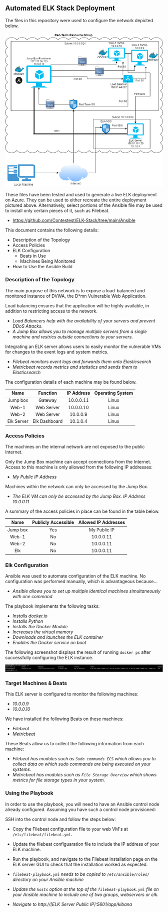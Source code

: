 ## Automated ELK Stack Deployment

The files in this repository were used to configure the network depicted below.

![Network-Diagram](Diagrams/Network_Diagram.png)

These files have been tested and used to generate a live ELK deployment on Azure. They can be used to either recreate the entire deployment pictured above. Alternatively, select portions of the Ansible file may be used to install only certain pieces of it, such as Filebeat.

  - <https://github.com/Contestest/ELK-Stack/tree/main/Ansible>

This document contains the following details:
- Description of the Topology
- Access Policies
- ELK Configuration
  - Beats in Use
  - Machines Being Monitored
- How to Use the Ansible Build


### Description of the Topology

The main purpose of this network is to expose a load-balanced and monitored instance of DVWA, the D*mn Vulnerable Web Application.

Load balancing ensures that the application will be highly available, in addition to restricting access to the network.
- _Load Balancers help with the availability of your servers and prevent DDoS Attacks._
- _A Jump Box allows you to manage multiple servers from a single machine and restrics outside connections to your servers._

Integrating an ELK server allows users to easily monitor the vulnerable VMs for changes to the event logs and system metrics.
- _Filebeat monitors event logs and forwards them onto Elasticsearch_
- _Metricbeat records metrics and statistics and sends them to Elasticsearch_

The configuration details of each machine may be found below.

|    Name    |    Function   | IP Address | Operating System |
|:----------:|:-------------:|:----------:|:----------------:|
|   Jump box |    Gateway    |  10.0.0.11 |       Linux      |
|    Web-1   |   Web Server  |  10.0.0.10 |       Linux      |
|    Web-2   |   Web Server  |  10.0.0.9  |       Linux      |
| Elk Server | Elk Dashboard |  10.1.0.4  |       Linux      |

### Access Policies

The machines on the internal network are not exposed to the public Internet. 

Only the Jump Box machine can accept connections from the Internet. Access to this machine is only allowed from the following IP addresses:
- _My Public IP Address_

Machines within the network can only be accessed by the Jump Box.
- _The ELK VM can only be accessed by the Jump Box. IP Address 10.0.0.11_

A summary of the access policies in place can be found in the table below.

|   Name   | Publicly Accessible | Allowed IP Addresses |
|:--------:|:-------------------:|:--------------------:|
| Jump box |         Yes         |     My Public IP     |
|   Web-1  |          No         |       10.0.0.11      |
|   Web-2  |          No         |       10.0.0.11      |
|    Elk   |          No         |       10.0.0.11      |

### Elk Configuration

Ansible was used to automate configuration of the ELK machine. No configuration was performed manually, which is advantageous because...
- _Ansible allows you to set up multiple identical machines simultaneously with one command_

The playbook implements the following tasks:
- _Installs docker.io_
- _Installs Python_
- _Installs the Docker Module_
- _Increases the virtual memory_
- _Downloads and launches the ELK container_
- _Enables the Docker service on boot_

The following screenshot displays the result of running `docker ps` after successfully configuring the ELK instance.

![Docker PS Output](Images/docker_ps_output.png)

### Target Machines & Beats
This ELK server is configured to monitor the following machines:
- _10.0.0.9_
- _10.0.0.10_

We have installed the following Beats on these machines:
- _Filebeat_
- _Metricbeat_

These Beats allow us to collect the following information from each machine:
- _Filebeat has modules such as `Sudo commands ECS` which allows you to collect data on which sudo commands are being executed on your systems._
- _Metricbeat has modules such as `File Storage Overview` which shows metrics for file storage types in your system._

### Using the Playbook
In order to use the playbook, you will need to have an Ansible control node already configured. Assuming you have such a control node provisioned: 

SSH into the control node and follow the steps below:
- Copy the Filebeat configuration file to your web VM's at `/etc/filebeat/filebeat.yml`.
- Update the filebeat configuaration file to include the IP address of your ELK machine.
- Run the playbook, and navigate to the Filebeat installation page on the ELK server GUI to check that the installation worked as expected.

- _`filebeat-playbook.yml` needs to be copied to `/etc/ansible/roles/` directory on your Ansible machine_
- _Update the `hosts` option at the top of the `filebeat-playbook.yml` file on your Ansible machine to include one of two groups, webservers or elk._
- _Navigate to http://[ELK Server Public IP]:5601/app/kibana_
